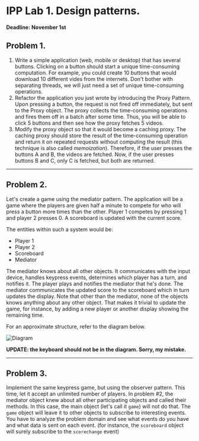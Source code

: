IPP Lab 1. Design patterns.
===
**Deadline: November 1st**

Problem 1.
---

1. Write a simple application (web, mobile or desktop) that has several buttons.
  Clicking on a button should start a unique time-consuming computation.
  For example, you could create 10 buttons that would download 10 different vides from the internets.
  Don't bother with separating threads, we will just need a set of unique time-consuming operations.
2. Refactor the application you just wrote by introducing the Proxy Pattern.
  Upon pressing a button, the request is not fired off immediately, but sent to the Proxy object.
  The proxy collects the time-consuming operations and fires them off in a batch after some time.
  Thus, you will be able to click 5 buttons and then see how the proxy fetches 5 videos.
3. Modify the proxy object so that it would become a caching proxy.
  The caching proxy should store the result of the time-consuming operation and return it on repeated requests without computing the result (this technique is also called *memoization*).
  Therefore, if the user presses the buttons A and B, the videos are fetched. Now, if the user presses buttons B and C, only C is fetched, but both are returned.

---

## Problem 2.

Let's create a game using the mediator pattern.
The application will be a game where the players are given half a minute to compete for who will press a button more times than the other.
Player 1 competes by pressing 1 and player 2 presses 0. A scoreboard is updated with the current score.

The entities within such a system would be:

- Player 1
- Player 2
- Scoreboard
- Mediator

The mediator knows about all other objects.
It communicates with the input device, handles keypress events, determines which player has a turn, and notifies it.
The player plays and notifies the mediator that he's done.
The mediator communicates the updated score to the scoreboard which in turn updates the display.
Note that other than the mediator, none of the objects knows anything about any other object.
That makes it trivial to update the game, for instance, by adding a new player or another display showing the remaining time.

For an approximate structure, refer to the diagram below.


![Diagram](http://i.imgur.com/86JKTWa.png)

**UPDATE: the keyboard should not be in the diagram. Sorry, my mistake.**


---

## Problem 3.

Implement the same keypress game, but using the observer pattern.
This time, let it accept an unlimited number of players.
In problem #2, the mediator object knew about all other participating objects and called their methods.
In this case, the main object (let's call it `game`) will not do that.
The `game` object will leave it to other objects to subscribe to interesting events.
You have to analyze the problem domain and see what events do you have and what data is sent on each event.
(for instance, the `scoreboard` object will surely subscribe to the `scorechange` event)

